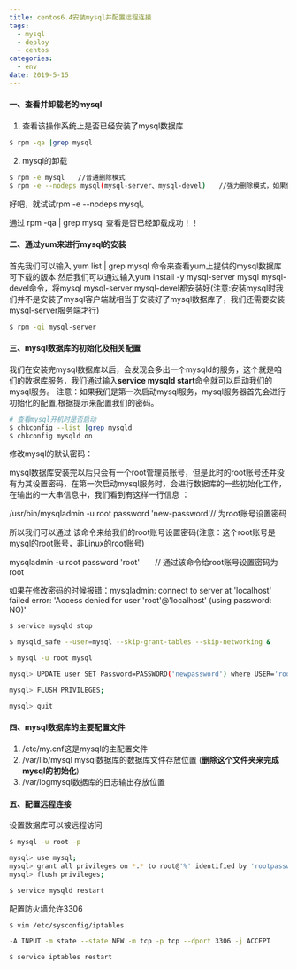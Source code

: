```yaml
---
title: centos6.4安装mysql并配置远程连接
tags:
  - mysql
  - deploy
  - centos
categories:
  - env
date: 2019-5-15
---
```

#### 一、查看并卸载老的mysql
1. 查看该操作系统上是否已经安装了mysql数据库
```bash
$ rpm -qa |grep mysql
```
2. mysql的卸载
```bash
$ rpm -e mysql　　//普通删除模式
$ rpm -e --nodeps mysql(mysql-server、mysql-devel)　　//强力删除模式，如果使用上面命令删除时，提示有依赖的其它文件，则用该命令可以对其进行强力删除
```
好吧，就试试rpm -e --nodeps mysql。

通过 rpm -qa | grep mysql 查看是否已经卸载成功！！

#### 二、通过yum来进行mysql的安装
首先我们可以输入 yum list | grep mysql 命令来查看yum上提供的mysql数据库可下载的版本
然后我们可以通过输入yum install -y mysql-server mysql mysql-devel命令，将mysql mysql-server mysql-devel都安装好(注意:安装mysql时我们并不是安装了mysql客户端就相当于安装好了mysql数据库了，我们还需要安装mysql-server服务端才行)
```bash
$ rpm -qi mysql-server
```
#### 三、mysql数据库的初始化及相关配置
我们在安装完mysql数据库以后，会发现会多出一个mysqld的服务，这个就是咱们的数据库服务，我们通过输入**service mysqld start**命令就可以启动我们的mysql服务。
注意：如果我们是第一次启动mysql服务，mysql服务器首先会进行初始化的配置,根据提示来配置我们的密码。
```bash
# 查看mysql开机时是否启动
$ chkconfig --list |grep mysqld
$ chkconfig mysqld on
```

修改mysql的默认密码：

mysql数据库安装完以后只会有一个root管理员账号，但是此时的root账号还并没有为其设置密码，在第一次启动mysql服务时，会进行数据库的一些初始化工作，在输出的一大串信息中，我们看到有这样一行信息 ：

/usr/bin/mysqladmin -u root password 'new-password'// 为root账号设置密码

所以我们可以通过 该命令来给我们的root账号设置密码(注意：这个root账号是mysql的root账号，非Linux的root账号)

mysqladmin -u root password 'root'　　// 通过该命令给root账号设置密码为 root

如果在修改密码的时候报错：mysqladmin: connect to server at 'localhost' failed error: 'Access denied for user 'root'@'localhost' (using password: NO)'
```bash
$ service mysqld stop

$ mysqld_safe --user=mysql --skip-grant-tables --skip-networking &

$ mysql -u root mysql

mysql> UPDATE user SET Password=PASSWORD('newpassword') where USER='root';

mysql> FLUSH PRIVILEGES;

mysql> quit

```

#### 四、mysql数据库的主要配置文件
1. /etc/my.cnf这是mysql的主配置文件
2. /var/lib/mysql  mysql数据库的数据库文件存放位置 (**删除这个文件夹来完成mysql的初始化**)
3. /var/logmysql数据库的日志输出存放位置

#### 五、配置远程连接
设置数据库可以被远程访问

```bash
$ mysql -u root -p

mysql> use mysql;
mysql> grant all privileges on *.* to root@'%' identified by 'rootpassword';
mysql> flush privileges;

$ service mysqld restart
```
配置防火墙允许3306

```bash
$ vim /etc/sysconfig/iptables

-A INPUT -m state --state NEW -m tcp -p tcp --dport 3306 -j ACCEPT

$ service iptables restart
```
